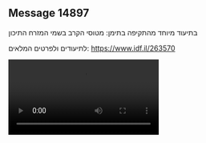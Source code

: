 ## Message 14897

בתיעוד מיוחד מהתקיפה בתימן: 
מטוסי הקרב בשמי המזרח התיכון

לתיעודים ולפרטים המלאים:
https://www.idf.il/263570

![Video](14897/14897_media.mp4)
